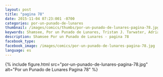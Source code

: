 ```yaml
---
layout: post
title: "pagina 78"
date: 2015-11-04 07:23:001 -0700
categories: por-un-punado-de-lunares
thumbnail: /images/comics/thumbs/por-un-punado-de-lunares-pagina-78.jpg
keywords: Shamsee, Por un Punado de Lunares, Tristan J. Tarwater, Adrian Ricker
description: Shamsee Por un Punado de Lunares - pagina 78
facebook_type: 
facebook_image: /images/comics/por-un-punado-de-lunares-pagina-78.jpg
language: es
---
```

{% include figure.html src="por-un-punado-de-lunares-pagina-78.jpg" alt="Por un Punado de Lunares Pagina 78" %}
